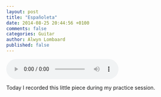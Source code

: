 ```yaml
---
layout: post
title: "Españoleta"
date: 2014-08-25 20:44:56 +0100
comments: false
categories: Guitar
author: Alwyn Lombaard
published: false
---
```


<audio controls>
  <source src="/music/Espanoleta_20140825_203019.mp3" type="audio/mpeg">
Your browser does not support the audio element but you can get the recording [here](/music/Espanoleta_20140825_203019.mp3)
</audio>

Today I recorded this little piece during my practice session.

